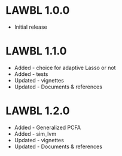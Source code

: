 # LAWBL 1.0.0

* Initial release

# LAWBL 1.1.0

* Added - choice for adaptive Lasso or not
* Added - tests
* Updated - vignettes
* Updated - Documents & references

# LAWBL 1.2.0

* Added - Generalized PCFA
* Added - sim_lvm
* Updated - vignettes
* Updated - Documents & references
